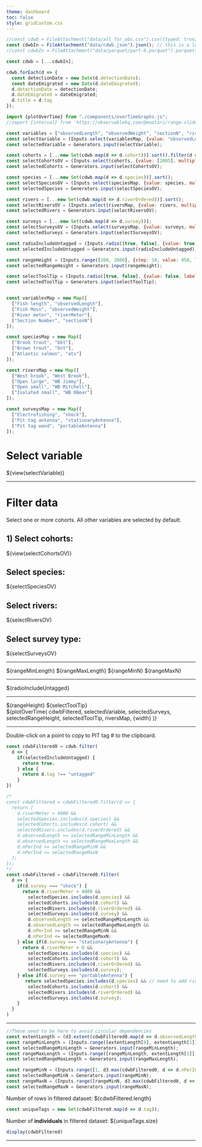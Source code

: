 ```yaml
---
theme: dashboard
toc: false
style: gridCustom.css
---
```


```js
//const cdwb = FileAttachment("data/all_for_obs.csv").csv({typed: true});
const cdwbIn = FileAttachment("data/cdwb.json").json(); // this is a lot faster than the parquet file
//const cdwbIn = FileAttachment("data/parquet/part-0.parquet").parquet();
```


```js
const cdwb = [...cdwbIn];

cdwb.forEach(d => {
  const detectionDate = new Date(d.detectionDate); 
  const dateEmigrated = new Date(d.dateEmigrated); 
  d.detectionDate = detectionDate;
  d.dateEmigrated = dateEmigrated;
  d.title = d.tag
});
```

```js
import {plotOverTime} from "./components/overTimeGraphs.js";
//import {interval} from 'https://observablehq.com/@mootari/range-slider';
```

```js
const variables = ["observedLength", "observedWeight", "sectionN", "riverMeter"];
const selectVariable = (Inputs.select(variablesMap, {value: "observedLength", multiple: false, width: 80}));
const selectedVariable = Generators.input(selectVariable);

const cohorts = [...new Set(cdwb.map(d => d.cohort))].sort().filter(d => isFinite(d));
const selectCohortsOV = (Inputs.select(cohorts, {value: [2005], multiple: 4, width: 20}));
const selectedCohorts = Generators.input(selectCohortsOV);

const species = [...new Set(cdwb.map(d => d.species))].sort();
const selectSpeciesOV = (Inputs.select(speciesMap, {value: species, multiple: true, width: 70}));
const selectedSpecies = Generators.input(selectSpeciesOV);

const rivers = [...new Set(cdwb.map(d => d.riverOrdered))].sort();
const selectRiversOV = (Inputs.select(riversMap, {value: rivers, multiple: true, width: 70}));
const selectedRivers = Generators.input(selectRiversOV);

const surveys = [...new Set(cdwb.map(d => d.survey))];
const selectSurveysOV = (Inputs.select(surveysMap, {value: surveys, multiple: true, width: 70}));
const selectedSurveys = Generators.input(selectSurveysOV);

const radioIncludeUntagged = (Inputs.radio([true, false], {value: true, label: "Include untagged fish?"}));
const selectedIncludeUntagged = Generators.input(radioIncludeUntagged);

const rangeHeight = (Inputs.range([200, 2000], {step: 10, value: 950, label: 'Chart height', width: 160}));
const selectedRangeHeight = Generators.input(rangeHeight);

const selectToolTip = (Inputs.radio([true, false], {value: false, label: "Show tool tip?"}));
const selectedToolTip = Generators.input(selectToolTip);
```

```js

const variablesMap = new Map([
  ["Fish length", "observedLength"],
  ["Fish Mass", "observedWeight"],
  ["River meter", "riverMeter"],
  ["Section Number", "sectionN"]
]);

const speciesMap = new Map([
  ["Brook trout", "bkt"],
  ["Brown trout", "bnt"],
  ["Atlantic salmon", "ats"]
]);

const riversMap = new Map([
  ["West brook", "West Brook"],
  ["Open large", "WB Jimmy"],
  ["Open small", "WB Mitchell"],
  ["Isolated small", "WB OBear"]
]);

const surveysMap = new Map([
  ["Electrofishing", "shock"],
  ["Pit tag antenna", "stationaryAntenna"],
  ["Pit tag wand", "portableAntenna"]
]);
```

<div class="wrapper2">
  <div class="card selectors">
    <h1 style="margin-bottom: 20px"><strong>Select variable</strong></h1>
      <div style="margin-top: 10px; margin-bottom: 0px">
        ${view(selectVariable)}
      </div>
      <hr>
    <h1 style="margin-bottom: 20px"><strong>Filter data</strong></h1>
    Select one or more cohorts. All other variables are selected by default.
    <div style="margin-top: 20px">
      <h2>1) Select cohorts:</h2>
      ${view(selectCohortsOV)}
    </div>
    <div style="margin-top: 20px">
      <h2>Select species:</h2>
      ${selectSpeciesOV}
    </div>
    <div style="margin-top: 20px">
      <h2>Select rivers:</h2>
      ${selectRiversOV}
    </div>
    <div style="margin-top: 20px">
      <h2>Select survey type:</h2>
      ${selectSurveysOV}
    </div>
    <hr>
    ${rangeMinLength}
    ${rangeMaxLength}
    ${rangeMinN}
    ${rangeMaxN}
    <hr>
    ${radioIncludeUntagged}
    <hr>
    ${rangeHeight}
    ${selectToolTip}
  </div>
  <div class="card rasterGraph">
    <div>
      ${plotOverTime(
        cdwbFiltered,
        selectedVariable,
        selectedSurveys,
        selectedRangeHeight,
        selectedToolTip,
        riversMap,
        {width}
      )}
      <hr>
      Double-click on a point to copy to PIT tag # to the clipboard.
    </div>
  </div>
</div>

```js
const cdwbFiltered0 = cdwb.filter(
  d => {
    if(selectedIncludeUntagged) {
      return true;
    } else {
      return d.tag !== "untagged"
    } 
})
```

```js
/*
const cdwbFiltered = cdwbFiltered0.filter(d => {
  return (
    d.riverMeter > 4000 &&
    selectedSpecies.includes(d.species) &&
    selectedCohorts.includes(d.cohort) &&
    selectedRivers.includes(d.riverOrdered) &&
    d.observedLength >= selectedRangeMinLength &&
    d.observedLength <= selectedRangeMaxLength &&
    d.nPerInd >= selectedRangeMinN &&
    d.nPerInd <= selectedRangeMaxN
  );
});
*/
const cdwbFiltered = cdwbFiltered0.filter(
  d => {
    if(d.survey === "shock") {
      return d.riverMeter > 4000 && 
        selectedSpecies.includes(d.species) &&
        selectedCohorts.includes(d.cohort) &&
        selectedRivers.includes(d.riverOrdered) &&
        selectedSurveys.includes(d.survey) &&
        d.observedLength >= selectedRangeMinLength &&
        d.observedLength <= selectedRangeMaxLength &&
        d.nPerInd >= selectedRangeMinN &&
        d.nPerInd <= selectedRangeMaxN;
    } else if(d.survey === "stationaryAntenna") {
      return d.riverMeter > 0 && 
        selectedSpecies.includes(d.species) &&
        selectedCohorts.includes(d.cohort) &&
        selectedRivers.includes(d.riverOrdered) &&
        selectedSurveys.includes(d.survey);
    } else if(d.survey === "portableAntenna") {
       return selectedSpecies.includes(d.species) && // need to add riverMeter to survey==portableAntenna
        selectedCohorts.includes(d.cohort) &&
        selectedRivers.includes(d.riverOrdered) &&
        selectedSurveys.includes(d.survey);
    }
  }
)
```

---

```js
//These need to be here to avoid circular dependencies
const extentLength = (d3.extent(cdwbFiltered0.map(d => d.observedLength)))
const rangeMinLength = (Inputs.range([extentLength[0], extentLength[1]], {step: 10, value: extentLength[0], label: 'Minimum fish length:', width: 150}));
const selectedRangeMinLength = Generators.input(rangeMinLength);
const rangeMaxLength = (Inputs.range([rangeMinLength, extentLength[1]], {step: 10, value: extentLength[1], label: 'Maximum fish length:', width: 150}));
const selectedRangeMaxLength = Generators.input(rangeMaxLength);

const rangeMinN = (Inputs.range([1, d3.max(cdwbFiltered0, d => d.nPerInd)], {step: 1, value: 1, label: 'Minimum num obs/fish:', width: 150}));
const selectedRangeMinN = Generators.input(rangeMinN);
const rangeMaxN = (Inputs.range([rangeMinN, d3.max(cdwbFiltered0, d => d.nPerInd)], {step: 1, value: d3.max(cdwbFiltered0, d => d.nPerInd), label: 'Maximum num obs/fish:', width: 150}));
const selectedRangeMaxN = Generators.input(rangeMaxN);
```

Number of rows in filtered dataset: ${cdwbFiltered.length}  

```js
const uniqueTags = new Set(cdwbFiltered.map(d => d.tag));
```

Number of **individuals** in filtered dataset: ${uniqueTags.size}

```js
display(cdwbFiltered)
```

---
